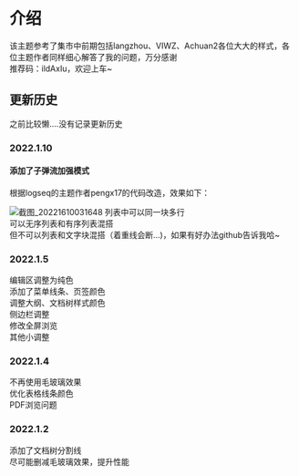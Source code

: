 # 介绍
该主题参考了集市中前期包括langzhou、VIWZ、Achuan2各位大大的样式，各位主题作者同样细心解答了我的问题，万分感谢<br>
推荐码：ildAxIu，欢迎上车~

## 更新历史
之前比较懒....没有记录更新历史

### 2022.1.10

#### 添加了子弹流加强模式

根据logseq的主题作者pengx17的代码改造，效果如下：

![截图_20221610031648](https://user-images.githubusercontent.com/61633409/148697247-cc916961-1c0c-4dbc-ab9f-a29a431d683c.gif)
列表中可以同一块多行<br>可以无序列表和有序列表混搭<br>但不可以列表和文字块混搭（着重线会断...)，如果有好办法github告诉我哈~

### 2022.1.5

编辑区调整为纯色<br>添加了菜单线条、页签颜色<br>调整大纲、文档树样式颜色<br>侧边栏调整<br>修改全屏浏览<br>其他小调整

### 2022.1.4
不再使用毛玻璃效果<br>
优化表格线条颜色<br>
PDF浏览问题

### 2022.1.2
添加了文档树分割线<br>
尽可能删减毛玻璃效果，提升性能


